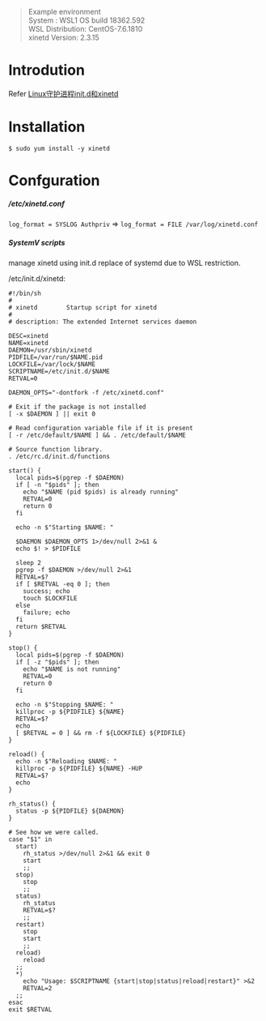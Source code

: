 > Example environment  
> System : WSL1 OS build 18362.592  
> WSL Distribution: CentOS-7.6.1810  
> xinetd Version: 2.3.15



# Introdution

Refer [Linux守护进程init.d和xinetd](https://www.cnblogs.com/itech/archive/2010/12/27/1914846.html)



# Installation

```
$ sudo yum install -y xinetd
```



# Confguration

##### /etc/xinetd.conf

`log_format = SYSLOG Authpriv`    =>     `log_format = FILE /var/log/xinetd.conf`

##### SystemV scripts

manage xinetd using init.d replace of systemd due to WSL restriction.

/etc/init.d/xinetd:

```
#!/bin/sh
#
# xinetd        Startup script for xinetd
#
# description: The extended Internet services daemon

DESC=xinetd
NAME=xinetd
DAEMON=/usr/sbin/xinetd
PIDFILE=/var/run/$NAME.pid
LOCKFILE=/var/lock/$NAME
SCRIPTNAME=/etc/init.d/$NAME
RETVAL=0

DAEMON_OPTS="-dontfork -f /etc/xinetd.conf"

# Exit if the package is not installed
[ -x $DAEMON ] || exit 0

# Read configuration variable file if it is present
[ -r /etc/default/$NAME ] && . /etc/default/$NAME

# Source function library.
. /etc/rc.d/init.d/functions

start() {
  local pids=$(pgrep -f $DAEMON)
  if [ -n "$pids" ]; then
    echo "$NAME (pid $pids) is already running"
    RETVAL=0
    return 0
  fi

  echo -n $"Starting $NAME: "

  $DAEMON $DAEMON_OPTS 1>/dev/null 2>&1 &
  echo $! > $PIDFILE

  sleep 2
  pgrep -f $DAEMON >/dev/null 2>&1
  RETVAL=$?
  if [ $RETVAL -eq 0 ]; then
    success; echo
    touch $LOCKFILE
  else
    failure; echo
  fi
  return $RETVAL
}

stop() {
  local pids=$(pgrep -f $DAEMON)
  if [ -z "$pids" ]; then
    echo "$NAME is not running"
    RETVAL=0
    return 0
  fi

  echo -n $"Stopping $NAME: "
  killproc -p ${PIDFILE} ${NAME}
  RETVAL=$?
  echo
  [ $RETVAL = 0 ] && rm -f ${LOCKFILE} ${PIDFILE}
}

reload() {
  echo -n $"Reloading $NAME: "
  killproc -p ${PIDFILE} ${NAME} -HUP
  RETVAL=$?
  echo
}

rh_status() {
  status -p ${PIDFILE} ${DAEMON}
}

# See how we were called.
case "$1" in
  start)
    rh_status >/dev/null 2>&1 && exit 0
    start
    ;;
  stop)
    stop
    ;;
  status)
    rh_status
    RETVAL=$?
    ;;
  restart)
    stop
    start
    ;;
  reload)
    reload
  ;;
  *)
    echo "Usage: $SCRIPTNAME {start|stop|status|reload|restart}" >&2
    RETVAL=2
  ;;
esac
exit $RETVAL

```

